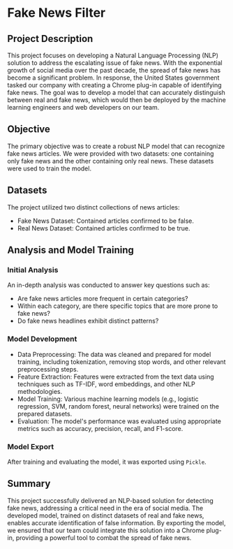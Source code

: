 # Fake News Filter

## Project Description
This project focuses on developing a Natural Language Processing (NLP) solution to address the escalating issue of fake news. With the exponential growth of social media over the past decade, the spread of fake news has become a significant problem. In response, the United States government tasked our company with creating a Chrome plug-in capable of identifying fake news. The goal was to develop a model that can accurately distinguish between real and fake news, which would then be deployed by the machine learning engineers and web developers on our team.

## Objective
The primary objective was to create a robust NLP model that can recognize fake news articles. We were provided with two datasets: one containing only fake news and the other containing only real news. These datasets were used to train the model.

## Datasets
The project utilized two distinct collections of news articles:

- Fake News Dataset: Contained articles confirmed to be false.
- Real News Dataset: Contained articles confirmed to be true.

## Analysis and Model Training
### Initial Analysis
An in-depth analysis was conducted to answer key questions such as:

- Are fake news articles more frequent in certain categories?
- Within each category, are there specific topics that are more prone to fake news?
- Do fake news headlines exhibit distinct patterns?

### Model Development
- Data Preprocessing: The data was cleaned and prepared for model training, including tokenization, removing stop words, and other relevant preprocessing steps.
- Feature Extraction: Features were extracted from the text data using techniques such as TF-IDF, word embeddings, and other NLP methodologies.
- Model Training: Various machine learning models (e.g., logistic regression, SVM, random forest, neural networks) were trained on the prepared datasets.
- Evaluation: The model's performance was evaluated using appropriate metrics such as accuracy, precision, recall, and F1-score.

### Model Export
After training and evaluating the model, it was exported using `Pickle`.

## Summary
This project successfully delivered an NLP-based solution for detecting fake news, addressing a critical need in the era of social media. The developed model, trained on distinct datasets of real and fake news, enables accurate identification of false information. By exporting the model, we ensured that our team could integrate this solution into a Chrome plug-in, providing a powerful tool to combat the spread of fake news.
